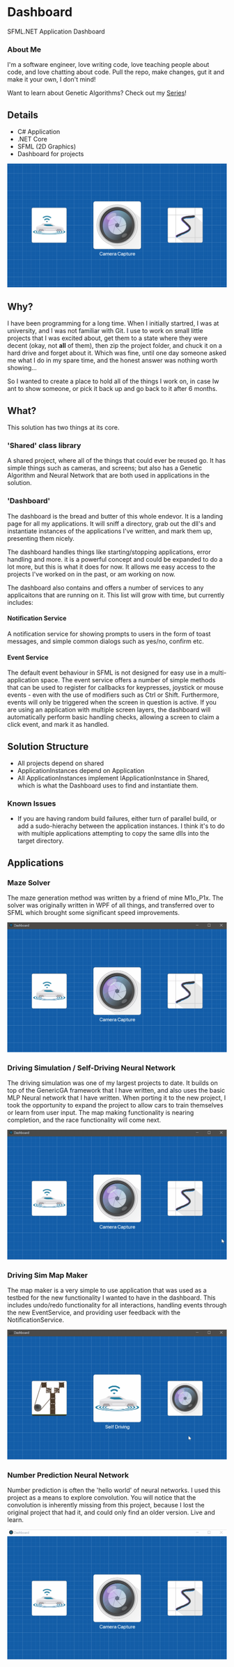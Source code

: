 # Dashboard
SFML.NET Application Dashboard

### About Me
I'm a software engineer, love writing code, love teaching people about code, and love chatting about code. Pull the repo, make changes, gut it and make it your own, I don't mind!

Want to learn about Genetic Algorithms? Check out my [Series](https://www.youtube.com/channel/UCzvWh64GQm_OfkJXyYo7whQ?)!


## Details
- C# Application
- .NET Core
- SFML (2D Graphics)
- Dashboard for projects

![Dashboard](Sample.PNG)

## Why?
I have been programming for a long time. When I initially startred, I was at university, and I was not familiar with Git. I use to work on small little projects that I was excited about, get them to a state where they were decent (okay, not <strong>all</strong> of them), then zip the project folder, and chuck it on a hard drive and forget about it. Which was fine, until one day someone asked me what I do in my spare time, and the honest answer was nothing worth showing... 

So I wanted to create a place to hold all of the things I work on, in case Iw ant to show someone, or pick it back up and go back to it after 6 months.

## What?
This solution has two things at its core. 

### 'Shared' class library
A shared project, where all of the things that could ever be reused go. It has simple things such as cameras, and screens; but also has a Genetic Algorithm and Neural Network that are both used in applications in the solution. 

### 'Dashboard'
The dashboard is the bread and butter of this whole endevor. It is a landing page for all my applications. It will sniff a directory, grab out the dll's and instantiate instances of the applications I've written, and mark them up, presenting them nicely.

The dashboard handles things like starting/stopping applications, error handling and more. it is a powerful concept and could be expanded to do a lot more, but this is what it does for now. It allows me easy access to the projects I've worked on in the past, or am working on now.

The dashboard also contains and offers a number of services to any applicaitons that are running on it. This list will grow with time, but currently includes:

#### Notification Service
A notification service for showing prompts to users in the form of toast messages, and simple common dialogs such as yes/no, confirm etc.

#### Event Service
The default event behaviour in SFML is not designed for easy use in a multi-application space. The event service offers a number of simple methods that can be used to register for callbacks for keypresses, joystick or mouse events - even with the use of modifiers such as Ctrl or Shift. Furthermore, events will only be triggered when the screen in question is active. If you are using an application with multiple screen layers, the dashboard will automatically perform basic handling checks, allowing a screen to claim a click event, and mark it as handled.

## Solution Structure
- All projects depend on shared
- ApplicationInstances depend on Application
- All ApplicationInstances implement IApplicationInstance in Shared, which is what the Dashboard uses to find and instantiate them.

### Known Issues
- If you are having random build failures, either turn of parallel build, or add a sudo-hierachy between the application instances. I think it's to do with multiple applications attempting to copy the same dlls into the target directory.

## Applications

### Maze Solver
The maze generation method was written by a friend of mine M1o_P1x. The solver was originally written in WPF of all things, and transferred over to SFML which brought some significant speed improvements.

![Maze Solver](/Samples/MazeSolver.gif)

### Driving Simulation / Self-Driving Neural Network
The driving simulation was one of my largest projects to date. It builds on top of the GenericGA framework that I have written, and also uses the basic MLP Neural network that I have written. When porting it to the new project, I took the opportunity to expand the project to allow cars to train themselves or learn from user input. The map making functionality is nearing completion, and the race functionality will come next.

![Simulation](/Samples/DrivingSample.gif)

### Driving Sim Map Maker
The map maker is a very simple to use application that was used as a testbed for the new functionality I wanted to have in the dashboard. This includes undo/redo functionality for all interactions, handling events through the new EventService, and providing user feedback with the NotificationService.

![Simulation](/Samples/MapMakerSample.gif)

### Number Prediction Neural Network

Number prediction is often the 'hello world' of neural networks. I used this project as a means to explore convolution. You will notice that the convolution is inherently missing from this project, because I lost the original project that had it, and could only find an older version. Live and learn.

![Number Prediction](/Samples/NumberPredictionSample.gif)